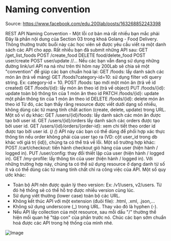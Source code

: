 # Naming convention

Source: https://www.facebook.com/edu.200lab/posts/163268852243398

REST API Naming Convention - Một lỗi cơ bản mà rất nhiều bạn mắc phải
Đây là phần nội dung của Section 03 trong khoá Golang - Food Delivery.
Thông thường trước buổi này các học viên sẽ được yêu cầu viết ra một danh sách các API cho app. Rất nhiều bạn đã submit những API sau:
GET /get_list_foods
POST /create_food
DELETE food/delete_food
POST user/create
POST user/update
//…
Nếu các bạn vẫn đang sử dụng những đường link/url API na ná như trên thì hôm nay 200Lab sẽ chia sẻ một "convention" để giúp các bạn chuẩn hoá lại:
GET /foods: lấy danh sách các món ăn (trả về mảng)
GET /foods?category-id=10: sử dụng filter với query string. Ex: category-id = 10.
POST /foods: tạo mới một món ăn (trả về id created)
GET /foods/{id}: lấy món ăn theo id (trả về object)
PUT /foods/{id}: update toàn bộ thông tin của 1 món ăn theo id
PATCH /foods/{id}: update một phần thông tin của 1 món ăn theo id
DELETE /foods/{id}: delete món ăn theo id
Từ đó, các bạn thấy rằng resource được viết dưới dạng số nhiều, không dùng các từ mang tính chất action (create, delete, update) trong URL.
Một số ví dụ khác:
GET /users/{id}/foods: lấy danh sách các món ăn được tạo bởi user id.
GET /users/{id}/orders lấy danh sách các orders được tạo bởi user id.
GET /users/{id}/orders/{order-id}: xem chi tiết theo order id được tạo bởi user id. (*)
(*) API này các bạn có thể dùng để phối hợp xác thực thông tin nếu order không phải của user tạo ra (VD: cột user_id trong db khác với giá trị {id}), chúng ta có thể trả về lỗi.
Một số trường hợp khác:
POST /cart/checkout: tiến hành checkout giỏ hàng của user (hiện hành / logged in).
PUT /user/config: thay đổi thiết lập của user (hiện hành / logged in).
GET /my-profile: lấy thông tin của user (hiện hành / logged in).
Với những trường hợp này, chúng ta có thể sử dụng resource ở dạng danh từ số ít và có thể dùng các từ mang tính chất chỉ ra công việc của API.
Một số quy ước khác:
- Toàn bộ API nên được quản lý theo version: Ex: /v1/users, v2/users. Từ đó hệ thống sẽ có thể hỗ trợ được nhiều version cùng lúc.
- Sử dụng viết thường (lower case) toàn bộ các URL.
- Không kết thúc API với một extension (đuôi file): .html, .xml, .json,…
- Không sử dụng underscore (_) trong URL. Thay vào đó là hyphen (-).
- Nếu API lấy collection của một resource, sau mỗi dấu "/" thường thể hiện mối quan hệ "tập con" của phần trước nó.
Chúc các bạn sớm chuẩn hoá được các API trong hệ thống của mình nhé.

![Image](https://scontent.fdad2-1.fna.fbcdn.net/v/t1.0-9/138410310_163265995577017_4935906568396480649_o.jpg?_nc_cat=101&ccb=2&_nc_sid=730e14&_nc_ohc=eKjgGpAJJkcAX8OVK_s&_nc_ht=scontent.fdad2-1.fna&oh=9900beffa692acdd31537a3f509768af&oe=60409F12)
